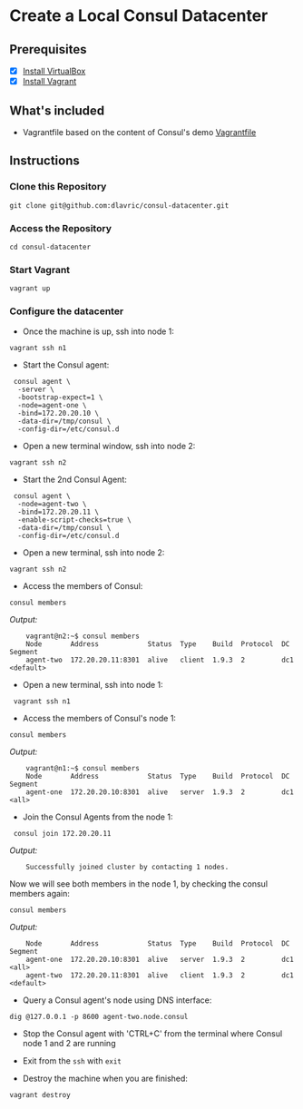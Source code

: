 # Create a Local Consul Datacenter

## Prerequisites
- [X] [Install VirtualBox](https://www.virtualbox.org/)
- [X] [Install Vagrant](https://www.vagrantup.com/downloads)

## What's included

- Vagrantfile based on the content of Consul's demo [Vagrantfile](https://github.com/hashicorp/consul/blob/master/demo/vagrant-cluster/Vagrantfile)

## Instructions

### Clone this Repository

```shell
git clone git@github.com:dlavric/consul-datacenter.git
```

### Access the Repository

```shell
cd consul-datacenter
```

### Start Vagrant

```shell
vagrant up
```

### Configure the datacenter

- Once the machine is up, ssh into node 1:

```shell
vagrant ssh n1
```

- Start the Consul agent:

```shell
 consul agent \
  -server \
  -bootstrap-expect=1 \
  -node=agent-one \
  -bind=172.20.20.10 \
  -data-dir=/tmp/consul \
  -config-dir=/etc/consul.d
```

- Open a new terminal window, ssh into node 2:

```shell
vagrant ssh n2
```

- Start the 2nd Consul Agent:

```shell
 consul agent \
  -node=agent-two \
  -bind=172.20.20.11 \
  -enable-script-checks=true \
  -data-dir=/tmp/consul \
  -config-dir=/etc/consul.d
```

- Open a new terminal, ssh into node 2:

```shell
vagrant ssh n2
```

- Access the members of Consul:

```shell
consul members
```

*Output:*

```shell    
    vagrant@n2:~$ consul members
    Node       Address            Status  Type    Build  Protocol  DC   Segment
    agent-two  172.20.20.11:8301  alive   client  1.9.3  2         dc1  <default>
```    

- Open a new terminal, ssh into node 1:

```shell
 vagrant ssh n1
```

- Access the members of Consul's node 1:

```shell
consul members
```

*Output:*

```shell   
    vagrant@n1:~$ consul members
    Node       Address            Status  Type    Build  Protocol  DC   Segment
    agent-one  172.20.20.10:8301  alive   server  1.9.3  2         dc1  <all>
```    

- Join the Consul Agents from the node 1:

```shell
 consul join 172.20.20.11
```
    
*Output:*

```shell    
    Successfully joined cluster by contacting 1 nodes.
```    

Now we will see both members in the node 1, by checking the consul members again:

```shell
consul members
```

*Output:*

```shell    
    Node       Address            Status  Type    Build  Protocol  DC   Segment
    agent-one  172.20.20.10:8301  alive   server  1.9.3  2         dc1  <all>
    agent-two  172.20.20.11:8301  alive   client  1.9.3  2         dc1  <default>
```    

- Query a Consul agent's node using DNS interface:

```shell
dig @127.0.0.1 -p 8600 agent-two.node.consul
```

- Stop the Consul agent with 'CTRL+C' from the terminal where Consul node 1 and 2 are running

- Exit from the `ssh` with `exit`

- Destroy the machine when you are finished:

```shell
vagrant destroy
```








